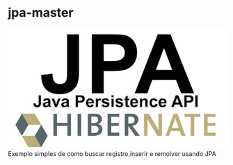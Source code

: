 # jpa-master

![alt text](img/jpa.jpg)
Exemplo simples de como buscar registro,inserir e remolver usando JPA